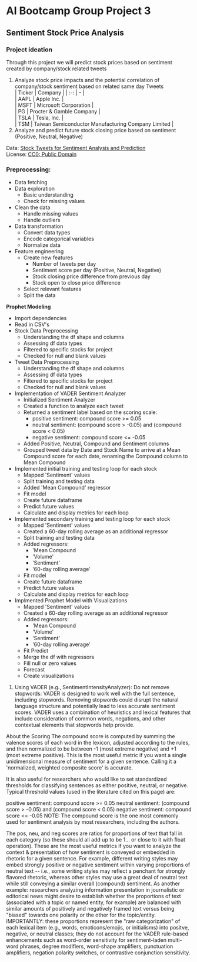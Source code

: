 # AI Bootcamp Group Project 3
## Sentiment Stock Price Analysis

### Project ideation
Through this project we will predict stock prices based on sentiment created by company/stock related tweets  

1. Analyze stock price impacts and the potential correlation of company/stock sentiment based on related same day Tweets  
   | Ticker | Company |
   | :-: | - |  
   | AAPL | Apple Inc. |  
   | MSFT | Microsoft Corporation |  
   | PG | Procter & Gamble Company |  
   | TSLA | Tesla, Inc. |  
   | TSM | Taiwan Semiconductor Manufacturing Company Limited |  
3. Analyze and predict future stock closing price based on sentiment (Positive, Neutral, Negative)

Data: [Stock Tweets for Sentiment Analysis and Prediction](https://www.kaggle.com/datasets/equinxx/stock-tweets-for-sentiment-analysis-and-prediction?resource=download)  
License: [CC0: Public Domain](https://creativecommons.org/publicdomain/zero/1.0/)

### Preprocessing:
   - Data fetching
   - Data exploration
      - Basic understanding
      - Check for missing values
   - Clean the data
      - Handle missing values
      - Handle outliers
   - Data transformation
      - Convert data types
      - Encode categorical variables
      - Normalize data
   - Feature engineering
      - Create new features
         - Number of tweets per day
         - Sentiment score per day (Positive, Neutral, Negative)
         - Stock closing price difference from previous day
         - Stock open to close price difference
      - Select relevant features
      - Split the data


**Prophet Modeling**
- Import dependencies
- Read in CSV's
- Stock Data Preprocessing
  - Understanding the df shape and columns
  - Assessing df data types
  - Filtered to specific stocks for project
  - Checked for null and blank values
- Tweet Data Preprocessing
  - Understanding the df shape and columns
  - Assessing df data types
  - Filtered to specific stocks for project
  - Checked for null and blank values
- Implementation of VADER Sentiment Analyzer
  - Initialized Sentiment Analyzer
  - Created a function to analyze each tweet
   - Returned a sentiment label based on the scoring scale:
      - positive sentiment: compound score >= 0.05
      - neutral sentiment: (compound score > -0.05) and (compound score < 0.05)
      - negative sentiment: compound score <= -0.05
   - Added Positive, Neutral, Compound and Sentiment columns
   - Grouped tweet data by Date and Stock Name to arrive at a Mean Compound score for each date, renaming the Compound column to Mean Compound
- Implemented initial training and testing loop for each stock
   - Mapped 'Sentiment' values
   - Split training and testing data
   - Added 'Mean Compound' regressor
   - Fit model
   - Create future dataframe
   - Predict future values
   - Calculate and display metrics for each loop
- Implemented secondary training and testing loop for each stock
   - Mapped 'Sentiment' values
   - Created a 60-day rolling average as an additional regressor
   - Split training and testing data
   - Added regressors:
      - 'Mean Compound
      - 'Volume'
      - 'Sentiment'
      - '60-day rolling average'
   - Fit model
   - Create future dataframe
   - Predict future values
   - Calculate and display metrics for each loop
- Implmented Prophet Model with Visualizations
   - Mapped 'Sentiment' values
   - Created a 60-day rolling average as an additional regressor
   - Added regressors:
      - 'Mean Compound
      - 'Volume'
      - 'Sentiment'
      - '60-day rolling average'
   - Fit Predict
   - Merge the df with regressors
   - Fill null or zero values
   - Forecast
   - Create visualizations




1. Using VADER (e.g., SentimentIntensityAnalyzer):
Do not remove stopwords: VADER is designed to work well with the full sentence, including stopwords. Removing stopwords could disrupt the natural language structure and potentially lead to less accurate sentiment scores. VADER uses a combination of heuristics and lexical features that include consideration of common words, negations, and other contextual elements that stopwords help provide.

About the Scoring
The compound score is computed by summing the valence scores of each word in the lexicon, adjusted according to the rules, and then normalized to be between -1 (most extreme negative) and +1 (most extreme positive). This is the most useful metric if you want a single unidimensional measure of sentiment for a given sentence. Calling it a 'normalized, weighted composite score' is accurate.

It is also useful for researchers who would like to set standardized thresholds for classifying sentences as either positive, neutral, or negative. Typical threshold values (used in the literature cited on this page) are:

positive sentiment: compound score >= 0.05
neutral sentiment: (compound score > -0.05) and (compound score < 0.05)
negative sentiment: compound score <= -0.05
NOTE: The compound score is the one most commonly used for sentiment analysis by most researchers, including the authors.

The pos, neu, and neg scores are ratios for proportions of text that fall in each category (so these should all add up to be 1... or close to it with float operation). These are the most useful metrics if you want to analyze the context & presentation of how sentiment is conveyed or embedded in rhetoric for a given sentence. For example, different writing styles may embed strongly positive or negative sentiment within varying proportions of neutral text -- i.e., some writing styles may reflect a penchant for strongly flavored rhetoric, whereas other styles may use a great deal of neutral text while still conveying a similar overall (compound) sentiment. As another example: researchers analyzing information presentation in journalistic or editorical news might desire to establish whether the proportions of text (associated with a topic or named entity, for example) are balanced with similar amounts of positively and negatively framed text versus being "biased" towards one polarity or the other for the topic/entity.
IMPORTANTLY: these proportions represent the "raw categorization" of each lexical item (e.g., words, emoticons/emojis, or initialisms) into positve, negative, or neutral classes; they do not account for the VADER rule-based enhancements such as word-order sensitivity for sentiment-laden multi-word phrases, degree modifiers, word-shape amplifiers, punctuation amplifiers, negation polarity switches, or contrastive conjunction sensitivity.